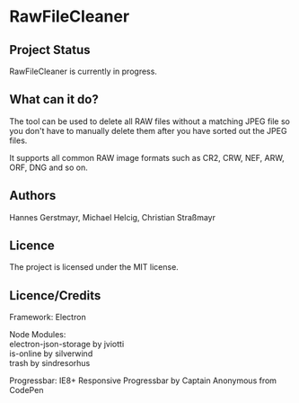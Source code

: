 # RawFileCleaner

## Project Status
RawFileCleaner is currently in progress.

## What can it do?
The tool can be used to delete all RAW files without a matching JPEG file so you don't have to manually delete them after you have sorted out the JPEG files.

It supports all common RAW image formats such as CR2, CRW, NEF, ARW, ORF, DNG and so on.

## Authors
Hannes Gerstmayr, Michael Helcig, Christian Straßmayr

## Licence
The project is licensed under the MIT license.

## Licence/Credits
Framework: Electron <br>

Node Modules: <br>
electron-json-storage by jviotti <br>
is-online by silverwind <br>
trash by sindresorhus <br>

Progressbar: IE8+ Responsive Progressbar by Captain Anonymous from CodePen <br>
